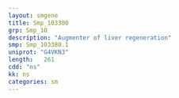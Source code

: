 ```yaml
---
layout: smgene
title: Smp_103380
grp: Smp_10
description: "Augmenter of liver regeneration"
smp: Smp_103380.1
uniprot: "G4VKN3"
length:   261
cdd: "ns"
kk: ns
categories: sm
---
```

